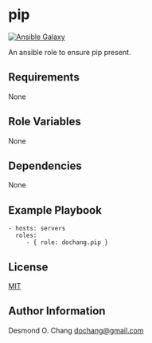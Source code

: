pip
===

[![Ansible Galaxy](https://img.shields.io/badge/galaxy-dochang.pip-blue.svg)](https://galaxy.ansible.com/dochang/pip/)

An ansible role to ensure pip present.

Requirements
------------

None

Role Variables
--------------

None

Dependencies
------------

None

Example Playbook
----------------

    - hosts: servers
      roles:
         - { role: dochang.pip }

License
-------

[MIT](http://dochang.mit-license.org/)

Author Information
------------------

Desmond O. Chang <dochang@gmail.com>
